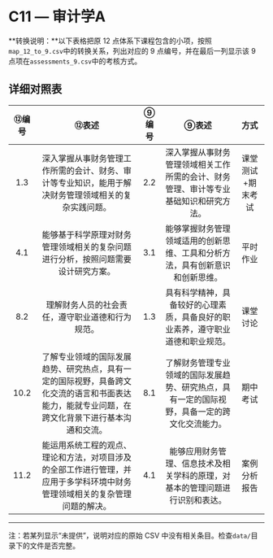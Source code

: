 # C11 — 审计学A

**转换说明：**以下表格把原 12 点体系下课程包含的小项，按照`map_12_to_9.csv`中的转换关系，列出对应的 9 点编号，并在最后一列显示该 9 点项在`assessments_9.csv`中的考核方式。

## 详细对照表

| ⑫编号 | ⑫表述 | ⑨编号 | ⑨表述 | 方式 |
|:---:|:---:|:---:|:---:|:---:|
| 1.3 | 深入掌握从事财务管理工作所需的会计、财务、审计等专业知识，能用于解决财务管理领域相关的复杂实践问题。 | 2.2 | 深入掌握从事财务管理领域相关工作所需的会计、财务管理、审计等专业基础知识和研究方法。 | 课堂测试+期末考试 |
| 4.1 | 能够基于科学原理对财务管理领域相关的复杂问题进行分析，按照问题需要设计研究方案。 | 3.1 | 能够掌握财务管理领域适用的创新思维、工具和分析方法，具有创新意识和创新思维。 | 平时作业 |
| 8.2 | 理解财务人员的社会责任，遵守职业道德和行为规范。 | 1.3 | 具有科学精神，具备较好的心理素质，具备良好的职业素养，遵守职业道德和职业规范。 | 课堂讨论 |
| 10.2 | 了解专业领域的国际发展趋势、研究热点，具有一定的国际视野，具备跨文化交流的语言和书面表达能力，能就专业问题，在跨文化背景下进行基本沟通和交流。 | 8.1 | 了解财务管理专业领域的国际发展趋势、研究热点，具有一定的国际视野，具备一定的跨文化交流能力。 | 期中考试 |
| 11.2 | 能运用系统工程的观点、理论和方法，对项目涉及的全部工作进行管理，并应用于多学科环境中财务管理领域相关的复杂管理问题的解决。 | 4.1 | 能够应用财务管理、信息技术及相关学科的原理，对基本的管理问题进行识别和表达。 | 案例分析报告 |

---

注：若某列显示“未提供”，说明对应的原始 CSV 中没有相关条目。检查`data/`目录下的文件是否完整。
